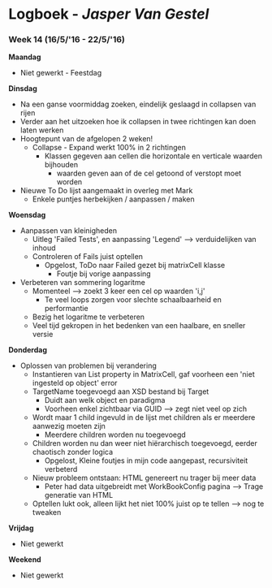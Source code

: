 # Logboek - _Jasper Van Gestel_

### Week 14 (16/5/'16 - 22/5/'16)

**Maandag**

* Niet gewerkt - Feestdag

**Dinsdag**

* Na een ganse voormiddag zoeken, eindelijk geslaagd in collapsen van rijen
* Verder aan het uitzoeken hoe ik collapsen in twee richtingen kan doen laten werken
* Hoogtepunt van de afgelopen 2 weken!
  * Collapse - Expand werkt 100% in 2 richtingen
    * Klassen gegeven aan cellen die horizontale en verticale waarden bijhouden
      * waarden geven aan of de cel getoond of verstopt moet worden
* Nieuwe To Do lijst aangemaakt in overleg met Mark
  * Enkele puntjes herbekijken / aanpassen / maken

**Woensdag**

* Aanpassen van kleinigheden
  * Uitleg 'Failed Tests', en aanpassing 'Legend' --> verduidelijken van inhoud
  * Controleren of Fails juist optellen
    * Opgelost, ToDo naar Failed gezet bij matrixCell klasse
      * Foutje bij vorige aanpassing
* Verbeteren van sommering logaritme
  * Momenteel --> zoekt 3 keer een cel op waarden 'i,j'
    * Te veel loops zorgen voor slechte schaalbaarheid en performantie
  * Bezig het logaritme te verbeteren
  * Veel tijd gekropen in het bedenken van een haalbare, en sneller versie

**Donderdag**

* Oplossen van problemen bij verandering
  * Instantieren van List property in MatrixCell, gaf voorheen een 'niet ingesteld op object' error
  * TargetName toegevoegd aan XSD bestand bij Target
    * Duidt aan welk object en paradigma
    * Voorheen enkel zichtbaar via GUID --> zegt niet veel op zich
  * Wordt maar 1 child ingevuld in de lijst met children als er meerdere aanwezig moeten zijn
    * Meerdere children worden nu toegevoegd
  * Children worden nu dan weer niet hiërarchisch toegevoegd, eerder chaotisch zonder logica
    * Opgelost, Kleine foutjes in mijn code aangepast, recursiviteit verbeterd
  * Nieuw probleem ontstaan: HTML genereert nu trager bij meer data
    * Peter had data uitgebreidt met WorkBookConfig pagina --> Trage generatie van HTML
  * Optellen lukt ook, alleen lijkt het niet 100% juist op te tellen --> nog te tweaken

**Vrijdag**

* Niet gewerkt

**Weekend**

* Niet gewerkt